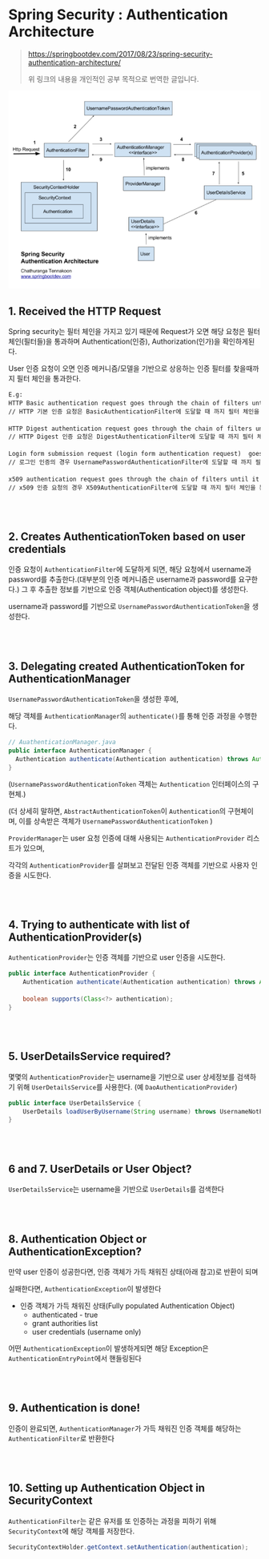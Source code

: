 # Spring Security : Authentication Architecture

>https://springbootdev.com/2017/08/23/spring-security-authentication-architecture/
>
>위 링크의 내용을 개인적인 공부 목적으로 번역한 글입니다.

![image-20210326140740774](img/image-20210326140740774.png)





## 1. Received the HTTP Request

Spring security는 필터 체인을 가지고 있기 때문에 Request가 오면 해당 요청은 필터 체인(필터들)을 통과하며 Authentication(인증), Authorization(인가)을 확인하게된다.

User 인증 요청이 오면  인증 메커니즘/모델을 기반으로 상응하는 인증 필터를 찾을때까지 필터 체인을 통과한다.

```tex
E.g:
HTTP Basic authentication request goes through the chain of filters until it reaches the BasicAuthenticationFilter.
// HTTP 기본 인증 요청은 BasicAuthenticationFilter에 도달할 때 까지 필터 체인을 통과한다.

HTTP Digest authentication request goes through the chain of filters until it reaches the DigestAuthenticationFilter.
// HTTP Digest 인증 요청은 DigestAuthenticationFilter에 도달할 때 까지 필터 체인을 통과한다.

Login form submission request (login form authentication request)  goes through the chain of filters until it reaches the UsernamePasswordAuthenticationFilter.
// 로그인 인증의 경우 UsernamePasswordAuthenticationFilter에 도달할 때 까지 필터 체인을 통과한다.

x509 authentication request goes through the chain of filters until it reaches the X509AuthenticationFilter etc…
// x509 인증 요청의 경우 X509AuthenticationFilter에 도달할 때 까지 필터 체인을 통과한다.
```



<br><br>

## 2. Creates AuthenticationToken based on user credentials

인증 요청이 `AuthenticationFilter`에 도달하게 되면, 해당 요청에서 username과 password를 추출한다.(대부분의 인증 메커니즘은 username과 password를 요구한다.) 그 후 추출한 정보를 기반으로 인증 객체(Authentication object)를 생성한다.

username과 password를 기반으로 `UsernamePasswordAuthenticationToken`을 생성한다.



<br><br>

## 3. Delegating created AuthenticationToken for AuthenticationManager

`UsernamePasswordAuthenticationToken`을 생성한 후에,

해당 객체를 `AuthenticationManager`의 `authenticate()`를 통해 인증 과정을 수행한다.

```java
// AuathenticationManager.java
public interface AuthenticationManager {
  Authentication authenticate(Authentication authentication) throws AuthenticationException;
}
```

(`UsernamePasswordAuthenticationToken` 객체는 `Authentication` 인터페이스의 구현체.)

(더 상세히 말하면, `AbstractAuthenticationToken`이 `Authentication`의 구현체이며, 이를 상속받은 객체가 `UsernamePasswordAuthenticationToken` )



`ProviderManager`는 user 요청 인증에 대해 사용되는 `AuthenticationProvider` 리스트가 있으며, 

각각의 `AuthenticationProvider`를 살펴보고 전달된 인증 객체를 기반으로 사용자 인증을 시도한다.



<br><br>

## 4. Trying to authenticate with list of AuthenticationProvider(s)

`AuthenticationProvider`는 인증 객체를 기반으로 user 인증을 시도한다.

```java
public interface AuthenticationProvider {
    Authentication authenticate(Authentication authentication) throws AuthenticationException;
 
    boolean supports(Class<?> authentication);
}
```



<br><br>

## 5. UserDetailsService required?

몇몇의 `AuthenticationProvider`는 username을 기반으로 user 상세정보를 검색하기 위해 `UserDetailsService`를 사용한다. (예 `DaoAuthenticationProvider`)

```java
public interface UserDetailsService {
    UserDetails loadUserByUsername(String username) throws UsernameNotFoundException;
}
```



<br><br>

## 6 and 7. UserDetails or User Object?

`UserDetailsService`는 username을 기반으로 `UserDetails`를 검색한다



<br><br>

## 8. Authentication Object or AuthenticationException?

만약 user 인증이 성공한다면, 인증 객체가 가득 채워진 상태(아래 참고)로 반환이 되며

실패한다면, `AuthenticationException`이 발생한다



- 인증 객체가 가득 채워진 상태(Fully populated Authentication Object)
  - authenticated    -    true
  - grant authorities list
  - user credentials (username only)

어떤 `AuthenticationException`이 발생하게되면 해당 Exception은 `AuthenticationEntryPoint`에서 핸들링된다



<br><br>

## 9. Authentication is done!

인증이 완료되면, `AuthenticationManager`가 가득 채워진 인증 객체를 해당하는 `AuthenticationFilter`로 반환한다



<br><br>

## 10. Setting up Authentication Object in SecurityContext

`AuthenticationFilter`는 같은 유저를 또 인증하는 과정을 피하기 위해  `SecurityContext`에 해당 객체를 저장한다.

```java
SecurityContextHolder.getContext.setAuthentication(authentication);
```



































